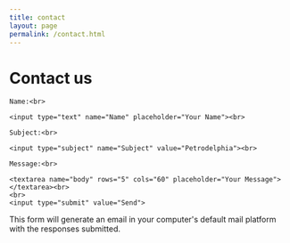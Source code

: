 ```yaml
---
title: contact
layout: page
permalink: /contact.html
---
```

# Contact us

<div class="contactForm">

<form action="mailto:libraryrdds@pobox.upenn.edu,jfarm@upenn.edu" method="get" enctype="text/plain">

    Name:<br>

    <input type="text" name="Name" placeholder="Your Name"><br>
  
    Subject:<br>
    
    <input type="subject" name="Subject" value="Petrodelphia"><br>

    Message:<br>

    <textarea name="body" rows="5" cols="60" placeholder="Your Message"></textarea><br>
    <br>
    <input type="submit" value="Send">

  </form>
</div>

This form will generate an email in your computer's default mail platform with the responses submitted.
